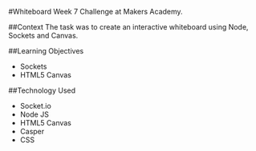 #Whiteboard
Week 7 Challenge at Makers Academy.

##Context
The task was to create an interactive whiteboard using Node, Sockets and Canvas.

##Learning Objectives
- Sockets
- HTML5 Canvas

##Technology Used
- Socket.io
- Node JS
- HTML5 Canvas
- Casper
- CSS
